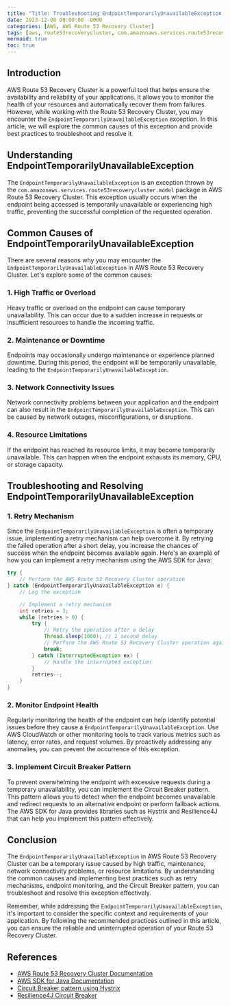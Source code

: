 ```yaml
---
title: "Title: Troubleshooting EndpointTemporarilyUnavailableException in AWS Route 53 Recovery Cluster"
date: 2023-12-08 09:00:00 -0000
categories: [AWS, AWS Route 53 Recovery Cluster]
tags: [aws, route53recoverycluster, com.amazonaws.services.route53recoverycluster.model]
mermaid: true
toc: true
---
```



## Introduction
AWS Route 53 Recovery Cluster is a powerful tool that helps ensure the availability and reliability of your applications. It allows you to monitor the health of your resources and automatically recover them from failures. However, while working with the Route 53 Recovery Cluster, you may encounter the `EndpointTemporarilyUnavailableException` exception. In this article, we will explore the common causes of this exception and provide best practices to troubleshoot and resolve it.

## Understanding EndpointTemporarilyUnavailableException
The `EndpointTemporarilyUnavailableException` is an exception thrown by the `com.amazonaws.services.route53recoverycluster.model` package in AWS Route 53 Recovery Cluster. This exception usually occurs when the endpoint being accessed is temporarily unavailable or experiencing high traffic, preventing the successful completion of the requested operation.

## Common Causes of EndpointTemporarilyUnavailableException
There are several reasons why you may encounter the `EndpointTemporarilyUnavailableException` in AWS Route 53 Recovery Cluster. Let's explore some of the common causes:

### 1. High Traffic or Overload
Heavy traffic or overload on the endpoint can cause temporary unavailability. This can occur due to a sudden increase in requests or insufficient resources to handle the incoming traffic.

### 2. Maintenance or Downtime
Endpoints may occasionally undergo maintenance or experience planned downtime. During this period, the endpoint will be temporarily unavailable, leading to the `EndpointTemporarilyUnavailableException`.

### 3. Network Connectivity Issues
Network connectivity problems between your application and the endpoint can also result in the `EndpointTemporarilyUnavailableException`. This can be caused by network outages, misconfigurations, or disruptions.

### 4. Resource Limitations
If the endpoint has reached its resource limits, it may become temporarily unavailable. This can happen when the endpoint exhausts its memory, CPU, or storage capacity.

## Troubleshooting and Resolving EndpointTemporarilyUnavailableException

### 1. Retry Mechanism
Since the `EndpointTemporarilyUnavailableException` is often a temporary issue, implementing a retry mechanism can help overcome it. By retrying the failed operation after a short delay, you increase the chances of success when the endpoint becomes available again. Here's an example of how you can implement a retry mechanism using the AWS SDK for Java:

```java
try {
    // Perform the AWS Route 53 Recovery Cluster operation
} catch (EndpointTemporarilyUnavailableException e) {
    // Log the exception

    // Implement a retry mechanism
    int retries = 3;
    while (retries > 0) {
        try {
            // Retry the operation after a delay
            Thread.sleep(1000); // 1 second delay
            // Perform the AWS Route 53 Recovery Cluster operation again
            break;
        } catch (InterruptedException ex) {
            // Handle the interrupted exception
        }
        retries--;
    }
}
```

### 2. Monitor Endpoint Health
Regularly monitoring the health of the endpoint can help identify potential issues before they cause a `EndpointTemporarilyUnavailableException`. Use AWS CloudWatch or other monitoring tools to track various metrics such as latency, error rates, and request volumes. By proactively addressing any anomalies, you can prevent the occurrence of this exception.

### 3. Implement Circuit Breaker Pattern
To prevent overwhelming the endpoint with excessive requests during a temporary unavailability, you can implement the Circuit Breaker pattern. This pattern allows you to detect when the endpoint becomes unavailable and redirect requests to an alternative endpoint or perform fallback actions. The AWS SDK for Java provides libraries such as Hystrix and Resilience4J that can help you implement this pattern effectively.

## Conclusion
The `EndpointTemporarilyUnavailableException` in AWS Route 53 Recovery Cluster can be a temporary issue caused by high traffic, maintenance, network connectivity problems, or resource limitations. By understanding the common causes and implementing best practices such as retry mechanisms, endpoint monitoring, and the Circuit Breaker pattern, you can troubleshoot and resolve this exception effectively.

Remember, while addressing the `EndpointTemporarilyUnavailableException`, it's important to consider the specific context and requirements of your application. By following the recommended practices outlined in this article, you can ensure the reliable and uninterrupted operation of your Route 53 Recovery Cluster.

## References
- [AWS Route 53 Recovery Cluster Documentation](https://docs.aws.amazon.com/route53-recovery-cluster/latest/APIReference/Welcome.html)
- [AWS SDK for Java Documentation](https://docs.aws.amazon.com/sdk-for-java/latest/developer-guide/home.html)
- [Circuit Breaker pattern using Hystrix](https://github.com/Netflix/Hystrix)
- [Resilience4J Circuit Breaker](https://resilience4j.readme.io/docs/circuitbreaker)